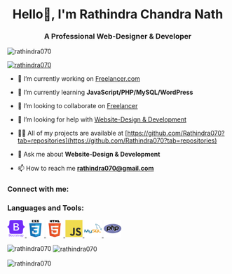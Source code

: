 <h1 align="center">Hello👋, I'm Rathindra Chandra Nath</h1>
<h3 align="center">A Professional Web-Designer & Developer</h3>

<p align="left"> <img src="https://komarev.com/ghpvc/?username=rathindra070&label=Profile%20views&color=0e75b6&style=flat" alt="rathindra070" /> </p>

<p align="left"> <a href="https://github.com/ryo-ma/github-profile-trophy"><img src="https://github-profile-trophy.vercel.app/?username=rathindra070" alt="rathindra070" /></a> </p>

- 🔭 I’m currently working on [Freelancer.com](https://www.freelancer.com/u/Rathindraa)

- 🌱 I’m currently learning **JavaScript/PHP/MySQL/WordPress**

- 👯 I’m looking to collaborate on [Freelancer](https://www.freelancer.com/u/Rathindraa)

- 🤝 I’m looking for help with [Website-Design & Development](https://www.freelancer.com/u/Rathindraa)

- 👨‍💻 All of my projects are available at [https://github.com/Rathindra070?tab=repositories](https://github.com/Rathindra070?tab=repositories)

- 💬 Ask me about **Website-Design & Development**

- 📫 How to reach me **rathindra070@gmail.com**

<h3 align="left">Connect with me:</h3>
<p align="left">
</p>

<h3 align="left">Languages and Tools:</h3>
<p align="left"> <a href="https://getbootstrap.com" target="_blank" rel="noreferrer"> <img src="https://raw.githubusercontent.com/devicons/devicon/master/icons/bootstrap/bootstrap-plain-wordmark.svg" alt="bootstrap" width="40" height="40"/> </a> <a href="https://www.w3schools.com/css/" target="_blank" rel="noreferrer"> <img src="https://raw.githubusercontent.com/devicons/devicon/master/icons/css3/css3-original-wordmark.svg" alt="css3" width="40" height="40"/> </a> <a href="https://www.w3.org/html/" target="_blank" rel="noreferrer"> <img src="https://raw.githubusercontent.com/devicons/devicon/master/icons/html5/html5-original-wordmark.svg" alt="html5" width="40" height="40"/> </a> <a href="https://developer.mozilla.org/en-US/docs/Web/JavaScript" target="_blank" rel="noreferrer"> <img src="https://raw.githubusercontent.com/devicons/devicon/master/icons/javascript/javascript-original.svg" alt="javascript" width="40" height="40"/> </a> <a href="https://www.mysql.com/" target="_blank" rel="noreferrer"> <img src="https://raw.githubusercontent.com/devicons/devicon/master/icons/mysql/mysql-original-wordmark.svg" alt="mysql" width="40" height="40"/> </a> <a href="https://www.php.net" target="_blank" rel="noreferrer"> <img src="https://raw.githubusercontent.com/devicons/devicon/master/icons/php/php-original.svg" alt="php" width="40" height="40"/> </a> </p>

<p><img align="left" src="https://github-readme-stats.vercel.app/api/top-langs?username=rathindra070&show_icons=true&locale=en&layout=compact" alt="rathindra070" /></p>

<p>&nbsp;<img align="center" src="https://github-readme-stats.vercel.app/api?username=rathindra070&show_icons=true&locale=en" alt="rathindra070" /></p>

<p><img align="center" src="https://github-readme-streak-stats.herokuapp.com/?user=rathindra070&" alt="rathindra070" /></p>
